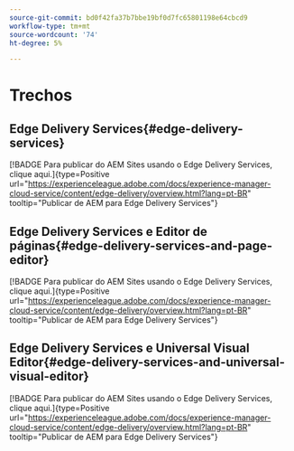 ```yaml
---
source-git-commit: bd0f42fa37b7bbe19bf0d7fc65801198e64cbcd9
workflow-type: tm+mt
source-wordcount: '74'
ht-degree: 5%

---
```

# Trechos

## Edge Delivery Services{#edge-delivery-services}

[!BADGE Para publicar do AEM Sites usando o Edge Delivery Services, clique aqui.]{type=Positive url="https://experienceleague.adobe.com/docs/experience-manager-cloud-service/content/edge-delivery/overview.html?lang=pt-BR" tooltip="Publicar de AEM para Edge Delivery Services"}

## Edge Delivery Services e Editor de páginas{#edge-delivery-services-and-page-editor}

[!BADGE Para publicar do AEM Sites usando o Edge Delivery Services, clique aqui.]{type=Positive url="https://experienceleague.adobe.com/docs/experience-manager-cloud-service/content/edge-delivery/overview.html?lang=pt-BR" tooltip="Publicar de AEM para Edge Delivery Services"}

## Edge Delivery Services e Universal Visual Editor{#edge-delivery-services-and-universal-visual-editor}

[!BADGE Para publicar do AEM Sites usando o Edge Delivery Services, clique aqui.]{type=Positive url="https://experienceleague.adobe.com/docs/experience-manager-cloud-service/content/edge-delivery/overview.html?lang=pt-BR" tooltip="Publicar de AEM para Edge Delivery Services"}
